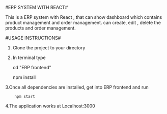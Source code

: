 #ERP SYSTEM WITH REACT#

This is a ERP system with React , that can show dashboard which contains product management and order management. can create, edit , delete the products and order management.

#USAGE INSTRUCTIONS#

1. Clone the project to your directory
2. In terminal type



     cd "ERP frontend"

   
     npm install





3.Once all dependencies are installed, get into ERP frontend and run





        npm start





4.The application works at Localhost:3000

